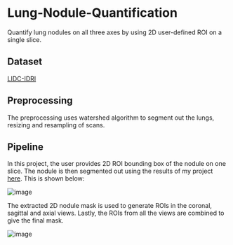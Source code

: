 # Lung-Nodule-Quantification
Quantify lung nodules on all three axes by using 2D user-defined ROI on a single slice.

## Dataset
[LIDC-IDRI](https://wiki.cancerimagingarchive.net/display/Public/LIDC-IDRI)

## Preprocessing
The preprocessing uses watershed algorithm to segment out the lungs, resizing and resampling of scans.

## Pipeline
In this project, the user provides 2D ROI bounding box of the nodule on one slice. The nodule is then segmented out using the results of my project [here](https://github.com/amalmsaleem/Lung-Nodule-Segmentation). This is shown below:

![image](https://user-images.githubusercontent.com/99807582/199526013-ccc61fdf-6380-4e9f-b38f-c09a1fcb2bcc.png)

The extracted 2D nodule mask is used to generate ROIs in the coronal, sagittal and axial views. Lastly, the ROIs from all the views are combined to give the final mask.

![image](https://user-images.githubusercontent.com/99807582/199523603-dbac19a2-8aaa-44db-85b4-a448269fcaf2.png)
